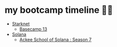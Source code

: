 # my bootcamp timeline 👷‍♂️

- [Starknet](https://www.starknet.io/)
  - [Basecamp 13](https://starknet.notion.site/Starknet-Developer-Basecamp-13-Resources-22488bc02a4c801caabed91de753472f)
- [Solana](https://solana.com/)
  - [Ackee School of Solana : Season 7](https://ackee.xyz/school-of-solana)
